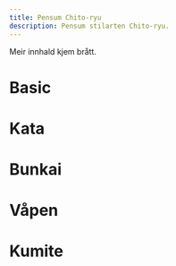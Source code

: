 ```yaml
---
title: Pensum Chito-ryu
description: Pensum stilarten Chito-ryu.
---
```


Meir innhald kjem brått.

# Basic

# Kata

# Bunkai

# Våpen

# Kumite


